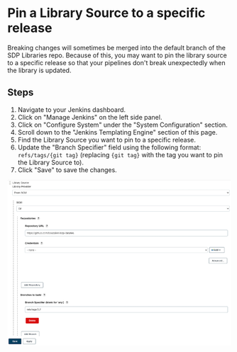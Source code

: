 # Pin a Library Source to a specific release

Breaking changes will sometimes be merged into the default branch of the SDP Libraries repo. Because of this, you may want to pin the library source to a specific release so that your pipelines don't break unexpectedly when the library is updated.

## Steps

1. Navigate to your Jenkins dashboard.
2. Click on "Manage Jenkins" on the left side panel.
3. Click on "Configure System" under the "System Configuration" section.
4. Scroll down to the "Jenkins Templating Engine" section of this page.
5. Find the Library Source you want to pin to a specific release.
6. Update the "Branch Specifier" field using the following format: `refs/tags/{git tag}` (replacing `{git tag}` with the tag you want to pin the Library Source to).
7. Click "Save" to save the changes.

![Pinning the boozallen/sdp-libraries Library Source to version 3.2](./pinning-sdp-libraries-to-a-specific-release.png)

